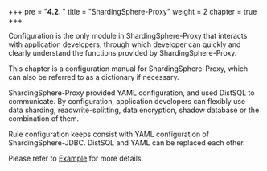 +++
pre = "<b>4.2. </b>"
title = "ShardingSphere-Proxy"
weight = 2
chapter = true
+++

Configuration is the only module in ShardingSphere-Proxy that interacts with application developers,
through which developer can quickly and clearly understand the functions provided by ShardingSphere-Proxy.

This chapter is a configuration manual for ShardingSphere-Proxy, which can also be referred to as a dictionary if necessary.

ShardingSphere-Proxy provided YAML configuration, and used DistSQL to communicate.
By configuration, application developers can flexibly use data sharding, readwrite-splitting, data encryption, shadow database or the combination of them.

Rule configuration keeps consist with YAML configuration of ShardingSphere-JDBC.
DistSQL and YAML can be replaced each other.

Please refer to [Example](https://github.com/apache/shardingsphere/tree/master/examples/shardingsphere-proxy-example) for more details.
